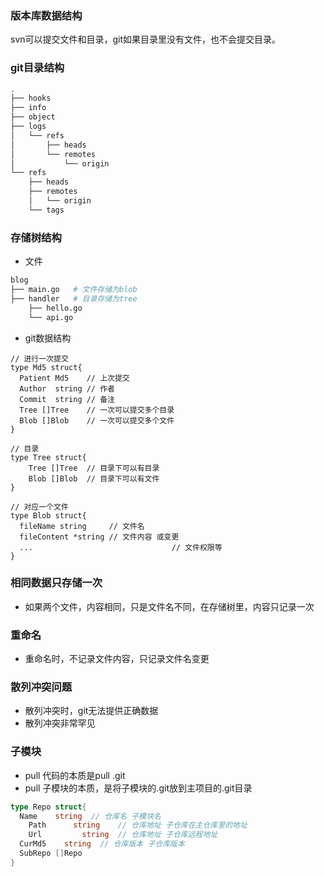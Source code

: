 ### 版本库数据结构

svn可以提交文件和目录，git如果目录里没有文件，也不会提交目录。

### git目录结构

```bash
.
├── hooks
├── info
├── object
├── logs
│   └── refs
│       ├── heads
│       └── remotes
│           └── origin
└── refs
    ├── heads
    ├── remotes
    │   └── origin
    └── tags
```

### 存储树结构

- 文件

```bash
blog
├── main.go   # 文件存储为blob
├── handler   # 目录存储为tree
    ├── hello.go
    └── api.go
```

- git数据结构

```golang
// 进行一次提交
type Md5 struct{
  Patient Md5    // 上次提交
  Author  string // 作者
  Commit  string // 备注
  Tree []Tree    // 一次可以提交多个目录
  Blob []Blob    // 一次可以提交多个文件
}

// 目录
type Tree struct{
    Tree []Tree  // 目录下可以有目录
  	Blob []Blob  // 目录下可以有文件
}

// 对应一个文件
type Blob struct{
  fileName string     // 文件名
  fileContent *string // 文件内容 或变更
  ...  								// 文件权限等
}
```

### 相同数据只存储一次

- 如果两个文件，内容相同，只是文件名不同，在存储树里，内容只记录一次

### 重命名

- 重命名时，不记录文件内容，只记录文件名变更

### 散列冲突问题

- 散列冲突时，git无法提供正确数据
- 散列冲突非常罕见

### 子模块

- pull 代码的本质是pull .git
- pull 子模块的本质，是将子模块的.git放到主项目的.git目录

```go
type Repo struct{
  Name	  string  // 仓库名 子模块名
	Path	  string	// 仓库地址 子仓库在主仓库里的地址
	Url			string	// 仓库地址 子仓库远程地址
  CurMd5	string	// 仓库版本 子仓库版本
  SubRepo []Repo
}
```



